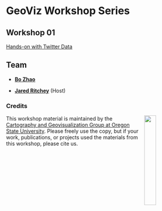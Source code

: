 # GeoViz Workshop Series


## Workshop 01

 [Hands-on with Twitter Data](workshop01/readme.md)

## Team

- **[Bo Zhao](https://ceoas.oregonstate.edu/profile/zhao/)**

- **[Jared Ritchey](https://github.com/ritcheja)** (Host)

### Credits
<img src="https://github.com/jakobzhao/geog371/raw/master/resources/img/logo.png" width="25%" height="25%" align="right" />This workshop material is maintained by the [Cartography and Geovisualization Group at Oregon State University](http://geoviz.ceoas.oregonstate.edu). Please freely use the copy, but if your work, publications, or projects used the materials from this workshop, please cite us.